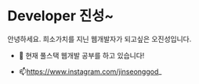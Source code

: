 # Developer 진성~ 

안녕하세요. 희소가치를 지닌 웹개발자가 되고싶은 오진성입니다.

 - 🔭 현재 풀스택 웹개발 공부를 하고 있습니다!

 - 📫https://www.instagram.com/jinseonggod_


<!--
**OHJINSEONG/OHJINSEONG** is a ✨ _special_ ✨ repository because its `README.md` (this file) appears on your GitHub profile.

Here are some ideas to get you started:

- 🔭 I’m currently working on ...
- 🌱 I’m currently learning ...
- 👯 I’m looking to collaborate on ...
- 🤔 I’m looking for help with ...
- 💬 Ask me about ...
- 📫 How to reach me: ...
- 😄 Pronouns: ...
- ⚡ Fun fact: ...
-->
